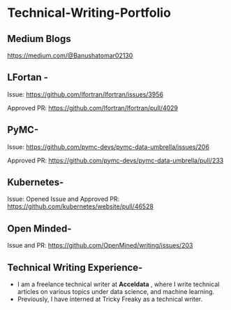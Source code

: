 # Technical-Writing-Portfolio
## Medium Blogs

[https://medium.com/@Banushatomar02130
](https://medium.com/@anushatomar02130)
## LFortan -

Issue: https://github.com/lfortran/lfortran/issues/3956

Approved PR: https://github.com/lfortran/lfortran/pull/4029

## PyMC-
   
Issue: https://github.com/pymc-devs/pymc-data-umbrella/issues/206

Approved PR: https://github.com/pymc-devs/pymc-data-umbrella/pull/233
   
## Kubernetes- 

Issue:
Opened Issue and Approved PR: https://github.com/kubernetes/website/pull/46528

## Open Minded-

Issue and PR: https://github.com/OpenMined/writing/issues/203

## Technical Writing Experience-
- I am a freelance technical writer at **Acceldata** , where I write technical articles on various topics under data science, and machine learning.
- Previously, I have interned at Tricky Freaky as a technical writer. 

   
